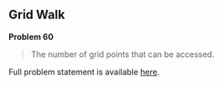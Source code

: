 Grid Walk
---------

**Problem 60**

> The number of grid points that can be accessed.

Full problem statement is available [here][mirror].

[mirror]: https://github.com/rdtsc/codeeval-problem-statements/tree/master/hard/060-grid-walk/
          "View Problem Statement Mirror"
